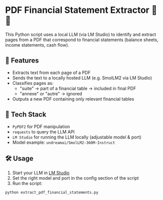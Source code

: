# PDF Financial Statement Extractor 📄🤖

This Python script uses a local LLM (via LM Studio) to identify and extract pages from a PDF that correspond to financial statements (balance sheets, income statements, cash flow).

## 🧠 Features

- Extracts text from each page of a PDF
- Sends the text to a locally hosted LLM (e.g. SmolLM2 via LM Studio)
- Classifies pages as:
  - "suite" → part of a financial table → included in final PDF
  - "annexe" or "autre" → ignored
- Outputs a new PDF containing only relevant financial tables

## 🧰 Tech Stack

- `PyPDF2` for PDF manipulation
- `requests` to query the LLM API
- `LM Studio` for running the LLM locally (adjustable model & port)
- Model example: `undreamai/SmolLM2-360M-Instruct`

## 🛠️ Usage

1. Start your LLM in [LM Studio](https://lmstudio.ai/)  
2. Set the right model and port in the config section of the script  
3. Run the script:

```bash
python extract_pdf_financial_statements.py
